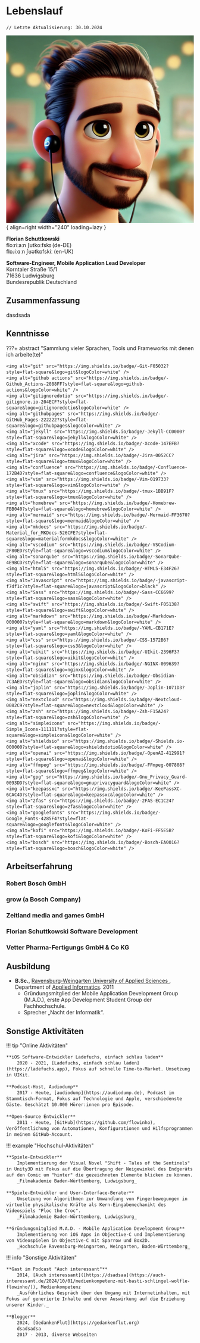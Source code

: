 # Lebenslauf

```
// Letzte Aktualisierung: 30.10.2024
```

![aa](../assets/pixar-me.jpg){ align=right width="240" loading=lazy }

**Florian Schuttkowski**  
floːriːaːn ʃʊtkoːfskɪ (de-DE)  
flɒɹiːɑːn ʃʊətkɒfskiː (en-UK)

**Software-Engineer, Mobile Application Lead Developer**  
Korntaler Straße 15/1  
71636 Ludwigsburg  
Bundesrepublik Deutschland

## Zusammenfassung

dasdsada

## Kenntnisse

<!-- <div class="grid cards" markdown>

- :simple-git: __DevOps__   
	Lorem ipsum.
- :material-code-json: __Application Architectures__  
	Lorem ipsum.
- :fontawesome-solid-people-group: __Team-Konstellationen__  
	Lorem ipsum.
- :simple-wheniwork: __Positionen / Verantwortungsbereiche__  
	Lorem ipsum.
- :material-presentation: __Workshops__  
	Lorem ipsum.
- :simple-apple: __Apple-Dienste__  
	Lorem ipsum.
- :material-tools: __Tooling__  
	Lorem ipsum.
- :material-language-swift: __Programmiersprachen / -notationen__  
	Lorem ipsum.

</div> -->

???+ abstract "Sammlung vieler Sprachen, Tools und Frameworks mit denen ich arbeite(te)"

	<img alt="git" src="https://img.shields.io/badge/-Git-F05032?style=flat-square&logo=git&logoColor=white" />
	<img alt="github actions" src="https://img.shields.io/badge/-Github_Actions-2088FF?style=flat-square&logo=github-actions&logoColor=white" />
	<img alt="gitignoredotio" src="https://img.shields.io/badge/-gitignore.io-204ECF?style=flat-square&logo=gitignoredotio&logoColor=white" />
	<img alt="githubpages" src="https://img.shields.io/badge/-GitHub_Pages-222222?style=flat-square&logo=githubpages&logoColor=white" />
	<img alt="jekyll" src="https://img.shields.io/badge/-Jekyll-CC0000?style=flat-square&logo=jekyll&logoColor=white" />
	<img alt="xcode" src="https://img.shields.io/badge/-Xcode-147EFB?style=flat-square&logo=xcode&logoColor=white" />
	<img alt="jira" src="https://img.shields.io/badge/-Jira-0052CC?style=flat-square&logo=tmux&logoColor=white" />
	<img alt="confluence" src="https://img.shields.io/badge/-Confluence-172B4D?style=flat-square&logo=confluence&logoColor=white" />
	<img alt="vim" src="https://img.shields.io/badge/-Vim-019733?style=flat-square&logo=vim&logoColor=white" />
	<img alt="tmux" src="https://img.shields.io/badge/-tmux-1BB91F?style=flat-square&logo=tmux&logoColor=white" />
	<img alt="homebrew" src="https://img.shields.io/badge/-Homebrew-FBB040?style=flat-square&logo=homebrew&logoColor=white" />
	<img alt="mermaid" src="https://img.shields.io/badge/-Mermaid-FF3670?style=flat-square&logo=mermaid&logoColor=white" />
	<img alt="mkdocs" src="https://img.shields.io/badge/-Material_for_MKDocs-526CFE?style=flat-square&logo=materialformkdocs&logoColor=white" />
	<img alt="vscodium" src="https://img.shields.io/badge/-VSCodium-2F80ED?style=flat-square&logo=vscodium&logoColor=white" />
	<img alt="sonarqube" src="https://img.shields.io/badge/-SonarQube-4E9BCD?style=flat-square&logo=sonarqube&logoColor=white" />
	<img alt="html5" src="https://img.shields.io/badge/-HTML5-E34F26?style=flat-square&logo=html5&logoColor=white" />
	<img alt="Javascript" src="https://img.shields.io/badge/-javascript-f7df1c?style=flat-square&logo=javascript&logoColor=black" />
	<img alt="Sass" src="https://img.shields.io/badge/-Sass-CC6699?style=flat-square&logo=sass&logoColor=white" />
	<img alt="swift" src="https://img.shields.io/badge/-Swift-F05138?style=flat-square&logo=swift&logoColor=white" />
	<img alt="markdown" src="https://img.shields.io/badge/-Markdown-000000?style=flat-square&logo=markdown&logoColor=white" />
	<img alt="yaml" src="https://img.shields.io/badge/-YAML-CB171E?style=flat-square&logo=yaml&logoColor=white" />
	<img alt="css" src="https://img.shields.io/badge/-CSS-1572B6?style=flat-square&logo=css3&logoColor=white" />
	<img alt="uikit" src="https://img.shields.io/badge/-UIkit-2396F3?style=flat-square&logo=uikit&logoColor=white" />
	<img alt="nginx" src="https://img.shields.io/badge/-NGINX-009639?style=flat-square&logo=nginx&logoColor=white" />
	<img alt="obsidian" src="https://img.shields.io/badge/-Obsidian-7C3AED?style=flat-square&logo=obsidian&logoColor=white" />
	<img alt="joplin" src="https://img.shields.io/badge/-Joplin-1071D3?style=flat-square&logo=joplin&logoColor=white" />
	<img alt="nextcloud" src="https://img.shields.io/badge/-Nextcloud-0082C9?style=flat-square&logo=nextcloud&logoColor=white" />
	<img alt="zsh" src="https://img.shields.io/badge/-Zsh-F15A24?style=flat-square&logo=zsh&logoColor=white" />
	<img alt="simpleicons" src="https://img.shields.io/badge/-Simple_Icons-111111?style=flat-square&logo=simpleicons&logoColor=white" />
	<img alt="shieldsio" src="https://img.shields.io/badge/-Shields.io-000000?style=flat-square&logo=shieldsdotio&logoColor=white" />
	<img alt="openai" src="https://img.shields.io/badge/-OpenAI-412991?style=flat-square&logo=openai&logoColor=white" />
	<img alt="ffmpeg" src="https://img.shields.io/badge/-FFmpeg-007808?style=flat-square&logo=ffmpeg&logoColor=white" />
	<img alt="gpg" src="https://img.shields.io/badge/-Gnu_Privacy_Guard-0093DD?style=flat-square&logo=gnuprivacyguard&logoColor=white" />
	<img alt="keepassxc" src="https://img.shields.io/badge/-KeePassXC-6CAC4D?style=flat-square&logo=keepassxc&logoColor=white" />
	<img alt="2fas" src="https://img.shields.io/badge/-2FAS-EC1C24?style=flat-square&logo=2fas&logoColor=white" />
	<img alt="googlefonts" src="https://img.shields.io/badge/-Google_Fonts-4285F4?style=flat-square&logo=googlefonts&logoColor=white" />
	<img alt="kofi" src="https://img.shields.io/badge/-KoFi-FF5E5B?style=flat-square&logo=kofi&logoColor=white" />
	<img alt="bosch" src="https://img.shields.io/badge/-Bosch-EA0016?style=flat-square&logo=bosch&logoColor=white" />

## Arbeitserfahrung

### Robert Bosch GmbH

### grow (a Bosch Company)

### Zeitland media and games GmbH

### Florian Schuttkowski Software Development

### Vetter Pharma-Fertigungs GmbH & Co KG


## Ausbildung

- **B.Sc.**, [ Ravensburg-Weingarten University of Applied Sciences ](https://rwu.de), Department of [Applied Informatics](https://www.rwu.de/studieren/studiengaenge/angewandte-informatik). 2011
	- Gründungsmitglied der Mobile Application Development Group (M.A.D.), erste App Development Student Group der Fachhochschule.
	- Sprecher „Nacht der Informatik“.

## Sonstige Aktivitäten

<div class="grid" markdown>

!!! tip "Online Aktivitäten"

	**iOS Software-Entwickler Ladefuchs, einfach schlau laden**  
		2020 - 2021, [Ladefuchs, einfach schlau laden](https://ladefuchs.app), Fokus auf schnelle Time-to-Market. Umsetzung in UIKit.
	
	**Podcast-Host, Audiodump**  
		2017 - Heute, [audiodump](https://audiodump.de), Podcast im Stammtisch-Format, Fokus auf Technologie und Apple, verschiedenste Gäste. Geschätzt 10.000 Hörer:innen pro Episode.

	**Open-Source Entwickler**  
		2011 - Heute, [GitHub](https://github.com/flowinho), Veröffentlichung von Automationen, Konfigurationen und Hilfsprogrammen in meinem GitHub-Account.

!!! example "Hochschul-Aktivitäten"

	**Spiele-Entwickler**  
		Implementierung der Visual Novel "Shift - Tales of the Sentinels" in Unity3D mit Fokus auf die Übertragung der Neigewinkel des Endgeräts auf den Comic um "hinter" die gezeichneten Elemente blicken zu können.  
		_Filmakademie Baden-Württemberg, Ludwigsburg_

	**Spiele-Entwickler und User-Interface-Berater**  
		Umsetzung von Algorithmen zur Umwandlung von Fingerbewegungen in virtuelle physikalische Kräfte als Kern-Eingabemechanikt des Videospiels "Ploc the Croc".  
		_Filmakademie Baden-Württemberg, Ludwigsburg_

	**Gründungsmitglied M.A.D. - Mobile Application Development Group**  
		Implementierung von iOS Apps in Objective-C und Implementierung von Videospielen in Objective-C mit Sparrow und Box2D.  
		_Hochschule Ravensburg-Weingarten, Weingarten, Baden-Württemberg_

	


!!! info "Sonstige Aktivitäten"

	**Gast im Podcast "Auch interessant"**  
		2014, [Auch interessant]([https://dsadsaa](https://auch-interessant.de/2024/10/01/medienkompetenz-mit-basti-schlingel-wolfle-flowinho/)), Medienkompetenz  
		_Ausführliches Gespräch über den Umgang mit Internetinhalten, mit Fokus auf generierte Inhalte und deren Auswirkung auf die Erziehung unserer Kinder._

	**Blogger**  
		2024, [GedankenFlut](https://gedankenflut.org)  
		dsadsadsa  
		2017 - 2013, diverse Webseiten
</div>
